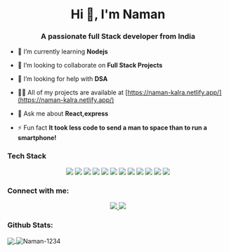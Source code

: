 <h1 align="center">Hi 👋, I'm Naman</h1>
<h3 align="center">A passionate full Stack developer from India</h3>

- 🌱 I’m currently learning **Nodejs**

- 👯 I’m looking to collaborate on **Full Stack Projects**

- 🤝 I’m looking for help with **DSA**

- 👨‍💻 All of my projects are available at [https://naman-kalra.netlify.app/](https://naman-kalra.netlify.app/)

- 💬 Ask me about **React,express**

- ⚡ Fun fact **It took less code to send a man to space than to run a smartphone!**

<h3 align="left">Tech Stack</h3>
<p align="center">
<img src="https://img.shields.io/badge/C-00599C?style=for-the-badge&logo=c&logoColor=white" />
<img src="https://img.shields.io/badge/C%2B%2B-00599C?style=for-the-badge&logo=c%2B%2B&logoColor=white" />
<img src="https://img.shields.io/badge/Java-ED8B00?style=for-the-badge&logo=java&logoColor=white"/>
<img src="https://img.shields.io/badge/JavaScript-F7DF1E?style=for-the-badge&logo=javascript&logoColor=black" />
<img src="https://img.shields.io/badge/HTML5-E34F26?style=for-the-badge&logo=html5&logoColor=white" />
<img src="https://img.shields.io/badge/CSS3-1572B6?style=for-the-badge&logo=css3&logoColor=white" />
<img src="https://img.shields.io/badge/React-20232A?style=for-the-badge&logo=react&logoColor=61DAFB" />
<img src="https://img.shields.io/badge/Node.js-339933?style=for-the-badge&logo=nodedotjs&logoColor=white" />
<img src="https://img.shields.io/badge/Express.js-000000?style=for-the-badge&logo=express&logoColor=white" />
<img src="https://img.shields.io/badge/MongoDB-4EA94B?style=for-the-badge&logo=mongodb&logoColor=white" />
<img src="https://img.shields.io/badge/Jest-C21325?style=for-the-badge&logo=jest&logoColor=white" />
<img src="https://img.shields.io/badge/Mocha-8D6748?style=for-the-badge&logo=Mocha&logoColor=white" />
<!-- <img src="" />
<img src="" />
<img src="" /> -->
</p>
<h3>Connect with me:</h3>
<p align="center">
<a href="https://www.linkedin.com/in/naman-kalra-9192571aa/">
<img src="https://img.shields.io/badge/LinkedIn-0077B5?style=for-the-badge&logo=linkedin&logoColor=white" />
</a>

<a href="https://linktr.ee/NamanKalra">
<img src="https://img.shields.io/badge/linktree-39E09B?style=for-the-badge&logo=linktree&logoColor=white"/>
</a>
<!-- <a><img src=""/></a> -->
<!-- <a><img src=""/></a> -->

</p>
<!-- <p align="center">
<a href="https://github.com/anuraghazra/github-readme-stats">
  <img align="center" width="500" height="100"  src="https://github-readme-stats.vercel.app/api?username=Naman-1234&theme=radical&count_private=true" />
 </a>
 <!-- </p> -->
 <!-- <p align="right"> -->
 <!-- <img align="center" width="500" height="100" src="https://github-readme-stats.vercel.app/api/top-langs?username=Naman-1234&show_icons=true&locale=en&layout=compact" alt="Naman-1234" />
 </p> --> 
<!-- <p align="center"> <a href="https://github.com/ryo-ma/github-profile-trophy"><img src="https://github-profile-trophy.vercel.app/?username=Naman-1234" alt="Naman-1234" /></a> </p> -->

<h3>Github Stats:</h3>
<p float="left">
<a href="https://github.com/anuraghazra/github-readme-stats" width="100">
  <img align="center"  src="https://github-readme-stats.vercel.app/api?username=Naman-1234&theme=radical&count_private=true" />
 </a>
 <img align="center" src="https://github-readme-stats.vercel.app/api/top-langs?username=Naman-1234&show_icons=true&locale=en&layout=compact" alt="Naman-1234" />
</p>
